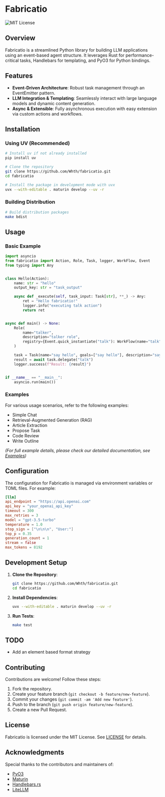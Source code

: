 # Fabricatio

![MIT License](https://img.shields.io/badge/license-MIT-blue.svg)

## Overview

Fabricatio is a streamlined Python library for building LLM applications using an event-based agent structure. It
leverages Rust for performance-critical tasks, Handlebars for templating, and PyO3 for Python bindings.

## Features

- **Event-Driven Architecture**: Robust task management through an EventEmitter pattern.
- **LLM Integration & Templating**: Seamlessly interact with large language models and dynamic content generation.
- **Async & Extensible**: Fully asynchronous execution with easy extension via custom actions and workflows.

## Installation

### Using UV (Recommended)

```bash
# Install uv if not already installed
pip install uv

# Clone the repository
git clone https://github.com/Whth/fabricatio.git
cd fabricatio

# Install the package in development mode with uvx
uvx --with-editable . maturin develop --uv -r
```

### Building Distribution

```bash
# Build distribution packages
make bdist
```

## Usage

### Basic Example

```python
import asyncio
from fabricatio import Action, Role, Task, logger, WorkFlow, Event
from typing import Any


class Hello(Action):
    name: str = "hello"
    output_key: str = "task_output"

    async def _execute(self, task_input: Task[str], **_) -> Any:
        ret = "Hello fabricatio!"
        logger.info("executing talk action")
        return ret


async def main() -> None:
    Role(
        name="talker",
        description="talker role",
        registry={Event.quick_instantiate("talk"): WorkFlow(name="talk", steps=(Hello,))}
    )

    task = Task(name="say hello", goals=["say hello"], description="say hello to the world")
    result = await task.delegate("talk")
    logger.success(f"Result: {result}")


if __name__ == "__main__":
    asyncio.run(main())
```

### Examples

For various usage scenarios, refer to the following examples:

- Simple Chat
- Retrieval-Augmented Generation (RAG)
- Article Extraction
- Propose Task
- Code Review
- Write Outline

_(For full example details, please check our detailed documentation, see [Examples](./examples))_

## Configuration

The configuration for Fabricatio is managed via environment variables or TOML files. For example:

```toml
[llm]
api_endpoint = "https://api.openai.com"
api_key = "your_openai_api_key"
timeout = 300
max_retries = 3
model = "gpt-3.5-turbo"
temperature = 1.0
stop_sign = ["\n\n\n", "User:"]
top_p = 0.35
generation_count = 1
stream = false
max_tokens = 8192
```

## Development Setup

1. **Clone the Repository**:
    ```bash
    git clone https://github.com/Whth/fabricatio.git
    cd fabricatio
    ```
2. **Install Dependencies**:
    ```bash
    uvx --with-editable . maturin develop --uv -r
    ```
3. **Run Tests**:
    ```bash
    make test
    ```

## TODO

- Add an element based format strategy

## Contributing

Contributions are welcome! Follow these steps:

1. Fork the repository.
2. Create your feature branch (`git checkout -b feature/new-feature`).
3. Commit your changes (`git commit -am 'Add new feature'`).
4. Push to the branch (`git push origin feature/new-feature`).
5. Create a new Pull Request.

## License

Fabricatio is licensed under the MIT License. See [LICENSE](LICENSE) for details.

## Acknowledgments

Special thanks to the contributors and maintainers of:

- [PyO3](https://github.com/PyO3/pyo3)
- [Maturin](https://github.com/PyO3/maturin)
- [Handlebars.rs](https://github.com/sunng87/handlebars-rust)
- [LiteLLM](https://github.com/BerriAI/litellm)
